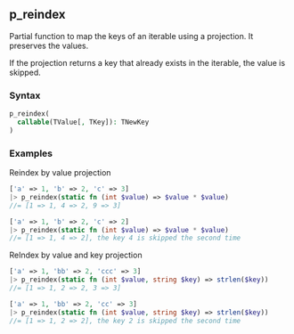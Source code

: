 [//]: # (This file is autogenerated)

## p_reindex

Partial function to map the keys of an iterable using a projection. It preserves the values.

If the projection returns a key that already exists in the iterable, the value is skipped.

### Syntax

```php
p_reindex(
  callable(TValue[, TKey]): TNewKey
)
```

### Examples
Reindex by value projection
```php
['a' => 1, 'b' => 2, 'c' => 3]
|> p_reindex(static fn (int $value) => $value * $value)
//= [1 => 1, 4 => 2, 9 => 3]
```
```php
['a' => 1, 'b' => 2, 'c' => 2]
|> p_reindex(static fn (int $value) => $value * $value)
//= [1 => 1, 4 => 2], the key 4 is skipped the second time
```
ReIndex by value and key projection
```php
['a' => 1, 'bb' => 2, 'ccc' => 3]
|> p_reindex(static fn (int $value, string $key) => strlen($key))
//= [1 => 1, 2 => 2, 3 => 3]
```
```php
['a' => 1, 'bb' => 2, 'cc' => 3]
|> p_reindex(static fn (int $value, string $key) => strlen($key))
//= [1 => 1, 2 => 2], the key 2 is skipped the second time
```
